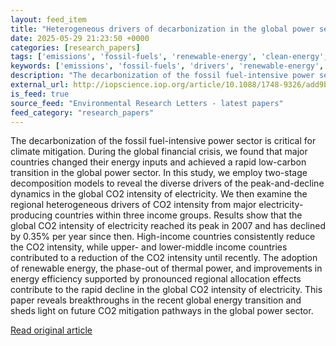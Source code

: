 ```yaml
---
layout: feed_item
title: "Heterogeneous drivers of decarbonization in the global power sector"
date: 2025-05-29 21:23:50 +0000
categories: [research_papers]
tags: ['emissions', 'fossil-fuels', 'renewable-energy', 'clean-energy', 'urgent']
keywords: ['emissions', 'fossil-fuels', 'drivers', 'renewable-energy', 'decarbonization', 'clean-energy', 'urgent', 'heterogeneous']
description: "The decarbonization of the fossil fuel-intensive power sector is critical for climate mitigation"
external_url: http://iopscience.iop.org/article/10.1088/1748-9326/add9b1
is_feed: true
source_feed: "Environmental Research Letters - latest papers"
feed_category: "research_papers"
---
```


The decarbonization of the fossil fuel-intensive power sector is critical for climate mitigation. During the global financial crisis, we found that major countries changed their energy inputs and achieved a rapid low-carbon transition in the global power sector. In this study, we employ two-stage decomposition models to reveal the diverse drivers of the peak-and-decline dynamics in the global CO2 intensity of electricity. We then examine the regional heterogeneous drivers of CO2 intensity from major electricity-producing countries within three income groups. Results show that the global CO2 intensity of electricity reached its peak in 2007 and has declined by 0.35% per year since then. High-income countries consistently reduce the CO2 intensity, while upper- and lower-middle income countries contributed to a reduction of the CO2 intensity until recently. The adoption of renewable energy, the phase-out of thermal power, and improvements in energy efficiency supported by pronounced regional allocation effects contribute to the rapid decline in the global CO2 intensity of electricity. This paper reveals breakthroughs in the recent global energy transition and sheds light on future CO2 mitigation pathways in the global power sector.

[Read original article](http://iopscience.iop.org/article/10.1088/1748-9326/add9b1)
